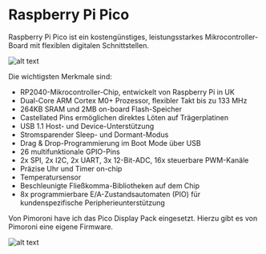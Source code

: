 # Raspberry Pi Pico

Raspberry Pi Pico ist ein kostengünstiges, leistungsstarkes Mikrocontroller-Board mit flexiblen digitalen Schnittstellen.

![alt text](https://www.elektormagazine.de/assets/upload/images/42/20210127144649_Raspberry-Pi-Pico-front.jpg "Raspberry Pi Pico")

Die wichtigsten Merkmale sind:
- RP2040-Mikrocontroller-Chip, entwickelt von Raspberry Pi in UK
- Dual-Core ARM Cortex M0+ Prozessor, flexibler Takt bis zu 133 MHz
- 264KB SRAM und 2MB on-board Flash-Speicher
- Castellated Pins ermöglichen direktes Löten auf Trägerplatinen
- USB 1.1 Host- und Device-Unterstützung
- Stromsparender Sleep- und Dormant-Modus
- Drag & Drop-Programmierung im Boot Mode über USB
- 26 multifunktionale GPIO-Pins
- 2x SPI, 2x I2C, 2x UART, 3x 12-Bit-ADC, 16x steuerbare PWM-Kanäle
- Präzise Uhr und Timer on-chip
- Temperatursensor
- Beschleunigte Fließkomma-Bibliotheken auf dem Chip
- 8x programmierbare E/A-Zustandsautomaten (PIO) für kundenspezifische Peripherieunterstützung

Von Pimoroni have ich das Pico Display Pack eingesetzt. Hierzu gibt es von Pimoroni eine eigene Firmware.

![alt text](https://cdn.shopify.com/s/files/1/0174/1800/products/pico-addons-3_1024x1024.jpg "Pimoroni Display Pack")
